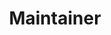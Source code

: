 ---
github: bongmo
name: 김봉모
title: Maintainer
team: Advisory
link_linkedin:
link_twitter:
link_facebook:
link_instagram:
link_youtube:
---